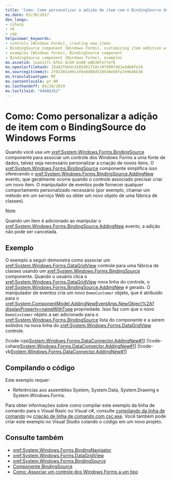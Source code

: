 ```yaml
---
title: 'Como: Como personalizar a adição de item com o BindingSource do Windows Forms'
ms.date: 03/30/2017
dev_langs:
- csharp
- vb
- cpp
helpviewer_keywords:
- controls [Windows Forms], creating new items
- BindingSource component [Windows Forms], customizing item addition with
- examples [Windows Forms], BindingSource component
- BindingSource component [Windows Forms], examples
ms.assetid: 1aae11fc-6fb2-4cb9-b3d0-e0638fe77ef0
ms.openlocfilehash: 33a82fbb4cd105491714cc07d997dd1eddb8fe24
ms.sourcegitcommit: 2701302a99cafbe0d86d53d540eb0fa7e9b46b36
ms.translationtype: MT
ms.contentlocale: pt-BR
ms.lasthandoff: 04/28/2019
ms.locfileid: "64666352"
---
```

# <a name="how-to-customize-item-addition-with-the-windows-forms-bindingsource"></a>Como: Como personalizar a adição de item com o BindingSource do Windows Forms
Quando você usa um <xref:System.Windows.Forms.BindingSource> componente para associar um controle dos Windows Forms a uma fonte de dados, talvez seja necessário personalizar a criação de novos itens. O <xref:System.Windows.Forms.BindingSource> componente simplifica isso oferecendo o <xref:System.Windows.Forms.BindingSource.AddingNew> evento, que geralmente ocorre quando o controle associado precisar criar um novo item. O manipulador de eventos pode fornecer qualquer comportamento personalizado necessário (por exemplo, chamar um método em um serviço Web ou obter um novo objeto de uma fábrica de classes).  
  
> [!NOTE]
>  Quando um item é adicionado ao manipular o <xref:System.Windows.Forms.BindingSource.AddingNew> evento, a adição não pode ser cancelada.  
  
## <a name="example"></a>Exemplo  
 O exemplo a seguir demonstra como associar um <xref:System.Windows.Forms.DataGridView> controle para uma fábrica de classes usando um <xref:System.Windows.Forms.BindingSource> componente. Quando o usuário clica o <xref:System.Windows.Forms.DataGridView> nova linha do controle, o <xref:System.Windows.Forms.BindingSource.AddingNew> é gerado. O manipulador de eventos cria um novo `DemoCustomer` objeto, que é atribuído para o <xref:System.ComponentModel.AddingNewEventArgs.NewObject%2A?displayProperty=nameWithType> propriedade. Isso faz com que o novo `DemoCustomer` objeto a ser adicionado para o <xref:System.Windows.Forms.BindingSource> lista do componente e a serem exibidos na nova linha do <xref:System.Windows.Forms.DataGridView> controle.  
  
 [!code-cpp[System.Windows.Forms.DataConnector.AddingNew#1](~/samples/snippets/cpp/VS_Snippets_Winforms/System.Windows.Forms.DataConnector.AddingNew/CPP/form1.cpp#1)]
 [!code-csharp[System.Windows.Forms.DataConnector.AddingNew#1](~/samples/snippets/csharp/VS_Snippets_Winforms/System.Windows.Forms.DataConnector.AddingNew/CS/form1.cs#1)]
 [!code-vb[System.Windows.Forms.DataConnector.AddingNew#1](~/samples/snippets/visualbasic/VS_Snippets_Winforms/System.Windows.Forms.DataConnector.AddingNew/VB/form1.vb#1)]  
  
## <a name="compiling-the-code"></a>Compilando o código  
 Este exemplo requer:  
  
- Referências aos assemblies System, System.Data, System.Drawing e System.Windows.Forms.  
  
 Para obter informações sobre como compilar este exemplo da linha de comando para o Visual Basic ou Visual c#, consulte [compilando da linha de comando](../../../visual-basic/reference/command-line-compiler/building-from-the-command-line.md) ou [criação de linha de comando com csc.exe](../../../csharp/language-reference/compiler-options/command-line-building-with-csc-exe.md). Você também pode criar este exemplo no Visual Studio colando o código em um novo projeto.  
  
## <a name="see-also"></a>Consulte também

- <xref:System.Windows.Forms.BindingNavigator>
- <xref:System.Windows.Forms.DataGridView>
- <xref:System.Windows.Forms.BindingSource>
- [Componente BindingSource](bindingsource-component.md)
- [Como: Associar um controle dos Windows Forms a um tipo](how-to-bind-a-windows-forms-control-to-a-type.md)
